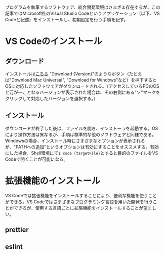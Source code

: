 プログラムを執筆するソフトウェア、統合開発環境はさまざま存在するが、この記事ではMicrosoft社のVisual Studio Codeというアプリケーション（以下、VS Codeと記述）をインストールし、初期設定を行う手順を記す。

# VS Codeのインストール

## ダウンロード

インストールは[こちら](https://code.visualstudio.com/)
"Download {Version}"のようなボタン（たとえば"Download Mac Universal", "Download for Windows"など）を押下するとOSに対応したソフトウェアがダウンロードされる。（アクセスしているPCのOSと万が一ことなるバージョンが表示された場合は、その右側にある"∨"マークをクリックして対応したバージョンを選択する。）

## インストール

ダウンロードが終了した後は、ファイルを開き、インストーラを起動する。OSにより操作方法は異なるが、手順は標準的な他のソフトウェアと同様である。Windowsの場合、インストール時にさまざまなオプションが表示されるが、"PATHへの追加"というオプションは有効にすることをオススメする。有効にした場合、Shell環境にて`$ code {targetFile}`とすると目的のファイルをVS Codeで開くことが可能になる。

# 拡張機能のインストール

VS Codeでは拡張機能をインストールすることにより、便利な機能を使うことができる。VS Codeではさまざまなプログラミング言語を用いた開発を行うことができるが、使用する言語ごとに拡張機能をインストールすることが望ましい。


## prettier

## eslint


